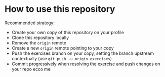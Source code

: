 # How to use this repository

Recommended strategy:
* Create your own copy of this repository on your profile
* Clone this repository locally
* Remove the `origin` remote
* Create a new `origin` remote pointing to your copy
* Push the exercises branch on your copy, setting the branch upstream contextually (use `git push -u origin exercises`)
* Commit progressively when resolving the exercise and push changes on your repo
ecco me
